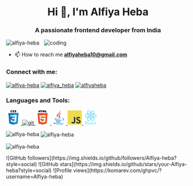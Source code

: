 <h1 align="center">Hi 👋, I'm Alfiya Heba</h1>
<h3 align="center">A passionate frontend developer from India</h3>
<img align="right" alt="coding" width="400" src="https://user-images.githubusercontent.com/74038190/225813708-98b745f2-7d22-48cf-9150-083f1b00d6c9.gif"

<p align="left"> <img src="https://komarev.com/ghpvc/?username=alfiya-heba&label=Profile%20views&color=0e75b6&style=flat" alt="alfiya-heba" /> </p>

- 📫 How to reach me **alfiyaheba10@gmail.com**

<h3 align="left">Connect with me:</h3>
<p align="left">
<a href="https://linkedin.com/in/alfiya-heba" target="blank"><img align="center" src="https://raw.githubusercontent.com/rahuldkjain/github-profile-readme-generator/master/src/images/icons/Social/linked-in-alt.svg" alt="alfiya-heba" height="30" width="40" /></a>
<a href="https://instagram.com/alfiya_heba" target="blank"><img align="center" src="https://raw.githubusercontent.com/rahuldkjain/github-profile-readme-generator/master/src/images/icons/Social/instagram.svg" alt="alfiya_heba" height="30" width="40" /></a>
<a href="https://www.leetcode.com/alfiyaheba" target="blank"><img align="center" src="https://raw.githubusercontent.com/rahuldkjain/github-profile-readme-generator/master/src/images/icons/Social/leet-code.svg" alt="alfiyaheba" height="30" width="40" /></a>
</p>

<h3 align="left">Languages and Tools:</h3>
<p align="left"> <a href="https://www.w3schools.com/css/" target="_blank" rel="noreferrer"> <img src="https://raw.githubusercontent.com/devicons/devicon/master/icons/css3/css3-original-wordmark.svg" alt="css3" width="40" height="40"/> </a> <a href="https://git-scm.com/" target="_blank" rel="noreferrer"> <img src="https://www.vectorlogo.zone/logos/git-scm/git-scm-icon.svg" alt="git" width="40" height="40"/> </a> <a href="https://www.w3.org/html/" target="_blank" rel="noreferrer"> <img src="https://raw.githubusercontent.com/devicons/devicon/master/icons/html5/html5-original-wordmark.svg" alt="html5" width="40" height="40"/> </a> <a href="https://www.java.com" target="_blank" rel="noreferrer"> <img src="https://raw.githubusercontent.com/devicons/devicon/master/icons/java/java-original.svg" alt="java" width="40" height="40"/> </a> <a href="https://developer.mozilla.org/en-US/docs/Web/JavaScript" target="_blank" rel="noreferrer"> <img src="https://raw.githubusercontent.com/devicons/devicon/master/icons/javascript/javascript-original.svg" alt="javascript" width="40" height="40"/> </a> <a href="https://reactjs.org/" target="_blank" rel="noreferrer"> <img src="https://raw.githubusercontent.com/devicons/devicon/master/icons/react/react-original-wordmark.svg" alt="react" width="40" height="40"/> </a> </p>

<p><img align="left" src="https://github-readme-stats.vercel.app/api/top-langs?username=alfiya-heba&show_icons=true&locale=en&layout=compact" alt="alfiya-heba" /></p>

<p>&nbsp;<img align="center" src="https://github-readme-stats.vercel.app/api?username=alfiya-heba&show_icons=true&locale=en" alt="alfiya-heba" /></p>

<p><img align="center" src="https://github-readme-streak-stats.herokuapp.com/?user=alfiya-heba&" alt="alfiya-heba" /></p>
![GitHub followers](https://img.shields.io/github/followers/Alfiya-heba?style=social)  
![GitHub stars](https://img.shields.io/github/stars/your-Alfiya-heba?style=social)  
![Profile views](https://komarev.com/ghpvc/?username=Alfiya-heba)  


